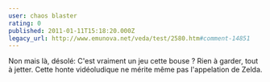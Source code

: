 ```yaml
---
user: chaos blaster
rating: 0
published: 2011-01-11T15:18:20.000Z
legacy_url: http://www.emunova.net/veda/test/2580.htm#comment-14851
---
```

Non mais là, désolé: C'est vraiment un jeu cette bouse ?
Rien à garder, tout à jetter.
Cette honte vidéoludique ne mérite même pas l'appelation de Zelda.